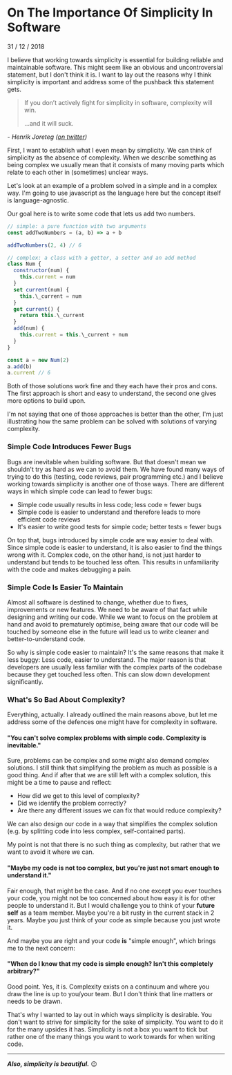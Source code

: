 # On The Importance Of Simplicity In Software

31 / 12 / 2018

I believe that working towards simplicity is essential for building reliable and maintainable software. This might seem like an obvious and uncontroversial statement, but I don't think it is. I want to lay out the reasons why I think simplicity is important and address some of the pushback this statement gets.

> If you don’t actively fight for simplicity in software, complexity will win.
>
> …and it will suck.

_- Henrik Joreteg ([on twitter](https://twitter.com/HenrikJoreteg/status/364989455414726657))_

First, I want to establish what I even mean by simplicity. We can think of simplicity as the absence of complexity. When we describe something as being complex we usually mean that it consists of many moving parts which relate to each other in (sometimes) unclear ways.

Let's look at an example of a problem solved in a simple and in a complex way. I'm going to use javascript as the language here but the concept itself is language-agnostic.

Our goal here is to write some code that lets us add two numbers.

```javascript
// simple: a pure function with two arguments
const addTwoNumbers = (a, b) => a + b

addTwoNumbers(2, 4) // 6

// complex: a class with a getter, a setter and an add method
class Num {
  constructor(num) {
    this.current = num
  }
  set current(num) {
    this.\_current = num
  }
  get current() {
    return this.\_current
  }
  add(num) {
    this.current = this.\_current + num
  }
}

const a = new Num(2)
a.add(b)
a.current // 6
```

Both of those solutions work fine and they each have their pros and cons. The first approach is short and easy to understand, the second one gives more options to build upon.

I'm not saying that one of those approaches is better than the other, I'm just illustrating how the same problem can be solved with solutions of varying complexity.

### Simple Code Introduces Fewer Bugs

Bugs are inevitable when building software. But that doesn't mean we shouldn't try as hard as we can to avoid them. We have found many ways of trying to do this (testing, code reviews, pair programming etc.) and I believe working towards simplicity is another one of those ways. There are different ways in which simple code can lead to fewer bugs:

- Simple code usually results in less code; less code ≈ fewer bugs
- Simple code is easier to understand and therefore leads to more efficient code reviews
- It's easier to write good tests for simple code; better tests ≈ fewer bugs

On top that, bugs introduced by simple code are way easier to deal with. Since simple code is easier to understand, it is also easier to find the things wrong with it. Complex code, on the other hand, is not just harder to understand but tends to be touched less often. This results in unfamiliarity with the code and makes debugging a pain.

### Simple Code Is Easier To Maintain

Almost all software is destined to change, whether due to fixes, improvements or new features. We need to be aware of that fact while designing and writing our code. While we want to focus on the problem at hand and avoid to prematurely optimise, being aware that our code will be touched by someone else in the future will lead us to write cleaner and better-to-understand code.

So why is simple code easier to maintain? It's the same reasons that make it less buggy: Less code, easier to understand. The major reason is that developers are usually less familiar with the complex parts of the codebase because they get touched less often. This can slow down development significantly.

### What's So Bad About Complexity?

Everything, actually. I already outlined the main reasons above, but let me address some of the defences one might have for complexity in software.

#### **"You can't solve complex problems with simple code. Complexity is inevitable."**

Sure, problems can be complex and some might also demand complex solutions. I still think that simplifying the problem as much as possible is a good thing. And if after that we are still left with a complex solution, this might be a time to pause and reflect:

- How did we get to this level of complexity?
- Did we identify the problem correctly?
- Are there any different issues we can fix that would reduce complexity?

We can also design our code in a way that simplifies the complex solution (e.g. by splitting code into less complex, self-contained parts).

My point is not that there is no such thing as complexity, but rather that we want to avoid it where we can.

#### **"Maybe my code is not too complex, but you're just not smart enough to understand it."**

Fair enough, that might be the case. And if no one except you ever touches your code, you might not be too concerned about how easy it is for other people to understand it. But I would challenge you to think of your **future self** as a team member. Maybe you're a bit rusty in the current stack in 2 years. Maybe you just think of your code as simple because you just wrote it.

And maybe you are right and your code **is** "simple enough", which brings me to the next concern:

#### **"When do I know that my code is simple enough? Isn't this completely arbitrary?"**

Good point. Yes, it is. Complexity exists on a continuum and where you draw the line is up to you/your team. But I don't think that line matters or needs to be drawn.

That's why I wanted to lay out in which ways simplicity is desirable. You don't want to strive for simplicity for the sake of simplicity. You want to do it for the many upsides it has. Simplicity is not a box you want to tick but rather one of the many things you want to work towards for when writing code.

---

**_Also, simplicity is beautiful._** :wink:
